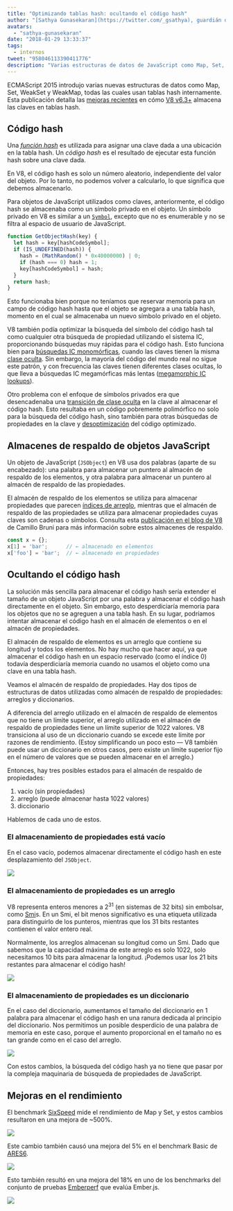 ```yaml
---
title: "Optimizando tablas hash: ocultando el código hash"
author: "[Sathya Gunasekaran](https://twitter.com/_gsathya), guardián de los códigos hash"
avatars: 
  - "sathya-gunasekaran"
date: "2018-01-29 13:33:37"
tags: 
  - internos
tweet: "958046113390411776"
description: "Varias estructuras de datos de JavaScript como Map, Set, WeakSet y WeakMap usan tablas hash internamente. Este artículo explica cómo V8 v6.3 mejora el rendimiento de las tablas hash."
---
```

ECMAScript 2015 introdujo varias nuevas estructuras de datos como Map, Set, WeakSet y WeakMap, todas las cuales usan tablas hash internamente. Esta publicación detalla las [mejoras recientes](https://bugs.chromium.org/p/v8/issues/detail?id=6404) en cómo [V8 v6.3+](/blog/v8-release-63) almacena las claves en tablas hash.

<!--truncate-->
## Código hash

Una [_función hash_](https://en.wikipedia.org/wiki/Hash_function) es utilizada para asignar una clave dada a una ubicación en la tabla hash. Un _código hash_ es el resultado de ejecutar esta función hash sobre una clave dada.

En V8, el código hash es solo un número aleatorio, independiente del valor del objeto. Por lo tanto, no podemos volver a calcularlo, lo que significa que debemos almacenarlo.

Para objetos de JavaScript utilizados como claves, anteriormente, el código hash se almacenaba como un símbolo privado en el objeto. Un símbolo privado en V8 es similar a un [`Symbol`](https://developer.mozilla.org/en-US/docs/Web/JavaScript/Reference/Global_Objects/Symbol), excepto que no es enumerable y no se filtra al espacio de usuario de JavaScript.

```js
function GetObjectHash(key) {
  let hash = key[hashCodeSymbol];
  if (IS_UNDEFINED(hash)) {
    hash = (MathRandom() * 0x40000000) | 0;
    if (hash === 0) hash = 1;
    key[hashCodeSymbol] = hash;
  }
  return hash;
}
```

Esto funcionaba bien porque no teníamos que reservar memoria para un campo de código hash hasta que el objeto se agregara a una tabla hash, momento en el cual se almacenaba un nuevo símbolo privado en el objeto.

V8 también podía optimizar la búsqueda del símbolo del código hash tal como cualquier otra búsqueda de propiedad utilizando el sistema IC, proporcionando búsquedas muy rápidas para el código hash. Esto funciona bien para [búsquedas IC monomórficas](https://en.wikipedia.org/wiki/Inline_caching#Monomorphic_inline_caching), cuando las claves tienen la misma [clase oculta](/). Sin embargo, la mayoría del código del mundo real no sigue este patrón, y con frecuencia las claves tienen diferentes clases ocultas, lo que lleva a búsquedas IC megamórficas más lentas ([megamorphic IC lookups](https://en.wikipedia.org/wiki/Inline_caching#Megamorphic_inline_caching)).

Otro problema con el enfoque de símbolos privados era que desencadenaba una [transición de clase oculta](/#fast-property-access) en la clave al almacenar el código hash. Esto resultaba en un código pobremente polimórfico no solo para la búsqueda del código hash, sino también para otras búsquedas de propiedades en la clave y [desoptimización](https://floitsch.blogspot.com/2012/03/optimizing-for-v8-inlining.html) del código optimizado.

## Almacenes de respaldo de objetos JavaScript

Un objeto de JavaScript (`JSObject`) en V8 usa dos palabras (aparte de su encabezado): una palabra para almacenar un puntero al almacén de respaldo de los elementos, y otra palabra para almacenar un puntero al almacén de respaldo de las propiedades.

El almacén de respaldo de los elementos se utiliza para almacenar propiedades que parecen [índices de arreglo](https://tc39.es/ecma262/#sec-array-index), mientras que el almacén de respaldo de las propiedades se utiliza para almacenar propiedades cuyas claves son cadenas o símbolos. Consulta esta [publicación en el blog de V8](/blog/fast-properties) de Camillo Bruni para más información sobre estos almacenes de respaldo.

```js
const x = {};
x[1] = 'bar';      // ← almacenado en elementos
x['foo'] = 'bar';  // ← almacenado en propiedades
```

## Ocultando el código hash

La solución más sencilla para almacenar el código hash sería extender el tamaño de un objeto JavaScript por una palabra y almacenar el código hash directamente en el objeto. Sin embargo, esto desperdiciaría memoria para los objetos que no se agreguen a una tabla hash. En su lugar, podríamos intentar almacenar el código hash en el almacén de elementos o en el almacén de propiedades.

El almacén de respaldo de elementos es un arreglo que contiene su longitud y todos los elementos. No hay mucho que hacer aquí, ya que almacenar el código hash en un espacio reservado (como el índice 0) todavía desperdiciaría memoria cuando no usamos el objeto como una clave en una tabla hash.

Veamos el almacén de respaldo de propiedades. Hay dos tipos de estructuras de datos utilizadas como almacén de respaldo de propiedades: arreglos y diccionarios.

A diferencia del arreglo utilizado en el almacén de respaldo de elementos que no tiene un límite superior, el arreglo utilizado en el almacén de respaldo de propiedades tiene un límite superior de 1022 valores. V8 transiciona al uso de un diccionario cuando se excede este límite por razones de rendimiento. (Estoy simplificando un poco esto — V8 también puede usar un diccionario en otros casos, pero existe un límite superior fijo en el número de valores que se pueden almacenar en el arreglo.)

Entonces, hay tres posibles estados para el almacén de respaldo de propiedades:

1. vacío (sin propiedades)
2. arreglo (puede almacenar hasta 1022 valores)
3. diccionario

Hablemos de cada uno de estos.

### El almacenamiento de propiedades está vacío

En el caso vacío, podemos almacenar directamente el código hash en este desplazamiento del `JSObject`.

![](/_img/hash-code/properties-backing-store-empty.png)

### El almacenamiento de propiedades es un arreglo

V8 representa enteros menores a 2<sup>31</sup> (en sistemas de 32 bits) sin embolsar, como [Smi](https://wingolog.org/archives/2011/05/18/value-representation-in-javascript-implementations)s. En un Smi, el bit menos significativo es una etiqueta utilizada para distinguirlo de los punteros, mientras que los 31 bits restantes contienen el valor entero real.

Normalmente, los arreglos almacenan su longitud como un Smi. Dado que sabemos que la capacidad máxima de este arreglo es solo 1022, solo necesitamos 10 bits para almacenar la longitud. ¡Podemos usar los 21 bits restantes para almacenar el código hash!

![](/_img/hash-code/properties-backing-store-array.png)

### El almacenamiento de propiedades es un diccionario

En el caso del diccionario, aumentamos el tamaño del diccionario en 1 palabra para almacenar el código hash en una ranura dedicada al principio del diccionario. Nos permitimos un posible desperdicio de una palabra de memoria en este caso, porque el aumento proporcional en el tamaño no es tan grande como en el caso del arreglo.

![](/_img/hash-code/properties-backing-store-dictionary.png)

Con estos cambios, la búsqueda del código hash ya no tiene que pasar por la compleja maquinaria de búsqueda de propiedades de JavaScript.

## Mejoras en el rendimiento

El benchmark [SixSpeed](https://github.com/kpdecker/six-speed) mide el rendimiento de Map y Set, y estos cambios resultaron en una mejora de ~500%.

![](/_img/hash-code/sixspeed.png)

Este cambio también causó una mejora del 5% en el benchmark Basic de [ARES6](https://webkit.org/blog/7536/jsc-loves-es6/).

![](/_img/hash-code/ares-6.png)

Esto también resultó en una mejora del 18% en uno de los benchmarks del conjunto de pruebas [Emberperf](http://emberperf.eviltrout.com/) que evalúa Ember.js.

![](/_img/hash-code/emberperf.jpg)
